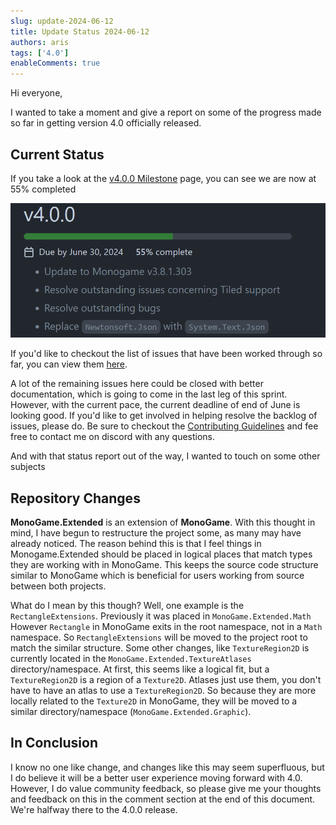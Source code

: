 ```yaml
---
slug: update-2024-06-12
title: Update Status 2024-06-12
authors: aris
tags: ['4.0']
enableComments: true
---
```


Hi everyone,

I wanted to take a moment and give a report on some of the progress made so far in getting version 4.0 officially released.

<!-- trunicated -->

## Current Status
If you take a look at the [v4.0.0 Milestone](https://github.com/craftworkgames/MonoGame.Extended/milestone/8) page, you can see we are now at 55% completed

![4.0.0 Milestone 55% Completed](./milestone-55.png)

If you'd like to checkout the list of issues that have been worked through so far, you can view them [here](https://github.com/craftworkgames/MonoGame.Extended/issues?q=is%3Aissue%20is%3Aclosed%20project%3Acraftworkgames%2F6).

A lot of the remaining issues here could be closed with better documentation, which is going to come in the last leg of this sprint. However, with the current pace, the current deadline of end of June is looking good.  If you'd like to get involved in helping resolve the backlog of issues, please do. Be sure to checkout the [Contributing Guidelines](https://github.com/craftworkgames/MonoGame.Extended/blob/develop/CONTRIBUTING.md) and fee free to contact me on discord with any questions.

And with that status report out of the way, I wanted to touch on some other subjects

## Repository Changes
**MonoGame.Extended** is an extension of **MonoGame**.  With this thought in mind, I have begun to restructure the project some, as many may have already noticed.  The reason behind this is that I feel things in Monogame.Extended should be placed in logical places that match types they are working with in MonoGame.  This keeps the source code structure similar to MonoGame which is beneficial for users working from source between both projects.  

What do I mean by this though?  Well, one example is the `RectangleExtensions`.  Previously it was placed in `MonoGame.Extended.Math`  However `Rectangle` in MonoGame exits in the root namespace, not in a `Math` namespace.  So `RectangleExtensions` will be moved to the project root to match the similar structure.  Some other changes, like `TextureRegion2D` is currently located in the `MonoGame.Extended.TextureAtlases` directory/namespace. At first, this seems like a logical fit, but a `TextureRegion2D` is a region of a `Texture2D`.  Atlases just use them, you don't have to have an atlas to use a `TextureRegion2D`.  So because they are more locally related to the `Texture2D` in MonoGame, they will be moved to a similar directory/namespace (`MonoGame.Extended.Graphic`).

## In Conclusion
I know no one like change, and changes like this may seem superfluous, but I do believe it will be a better user experience moving forward with 4.0.  However, I do value community feedback, so please give me your thoughts and feedback on this in the comment section at the end of this document.  We're halfway there to the 4.0.0 release.


